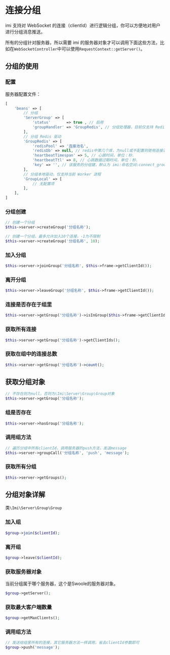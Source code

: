 # 连接分组

imi 支持对 WebSocket 的连接（clientId）进行逻辑分组，你可以方便地对用户进行分组消息推送。

所有的分组针对服务器，所以需要 imi 的服务器对象才可以调用下面这些方法，比如在`WebSocketController`中可以使用`RequestContext::getServer()`。

## 分组的使用

### 配置

服务器配置文件：

```php
[
    'beans' => [
        // 分组
        'ServerGroup' => [
            'status'       => true , // 启用
            'groupHandler' => 'GroupRedis', // 分组处理器，目前仅支持 Redis
        ],
        // 分组 Redis 驱动
        'GroupRedis' => [
            'redisPool' => '连接池名',
            'redisDb' => null, // redis中第几个库，为null或不配置则使用连接池中的设置
            'heartbeatTimespan' => 5, // 心跳时间，单位：秒.
            'heartbeatTtl' => 8, // 心跳数据过期时间，单位：秒.
            'key' => '', // 该服务的分组键，默认为 imi:命名空间:connect_group
        ],
        // 分组本地驱动，仅支持当前 Worker 进程
        'GroupLocal' => [
            // 无配置项
        ],
    ],
]
```

### 分组创建

```php
// 创建一个分组
$this->server->createGroup('分组名称');

// 创建一个分组，最多允许加入10个连接，-1为不限制
$this->server->createGroup('分组名称', 10);
```

### 加入分组

```php
$this->server->joinGroup('分组名称', $this->frame->getClientId());
```

### 离开分组

```php
$this->server->leaveGroup('分组名称', $this->frame->getClientId());
```

### 连接是否存在于组里

```php
$this->server->getGroup('分组名称')->isInGroup($this->frame->getClientId());
```

### 获取所有连接

```php
$this->server->getGroup('分组名称')->getClientIds();
```

### 获取在组中的连接总数

```php
$this->server->getGroup('分组名称')->count();
```

## 获取分组对象

```php
// 不存在则为null，否则为\Imi\Server\Group\Group对象
$this->server->getGroup('分组名称');
```

### 组是否存在

```php
$this->server->hasGroup('分组名称');
```

### 调用组方法

```php
// 遍历分组中所有clientId，调用服务器的push方法，发送message
$this->server->groupCall('分组名称', 'push', 'message');
```

### 获取所有分组

```php
$this->server->getGroups();
```

## 分组对象详解

类`\Imi\Server\Group\Group`

### 加入组

```php
$group->join($clientId);
```

### 离开组

```php
$group->leave($clientId);
```

### 获取服务器对象

当前分组属于哪个服务器，这个是Swoole的服务器对象。

```php
$group->getServer();
```

### 获取最大客户端数量

```php
$group->getMaxClients();
```

### 调用组方法

```php
// 发送给组里所有的连接，其它服务器方法一样调用，省去clientId参数即可
$group->push('message');
```
